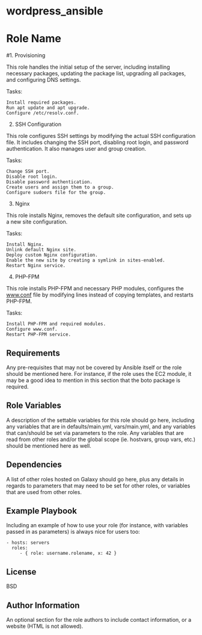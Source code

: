 # wordpress_ansible
Role Name
=========

#1. Provisioning

This role handles the initial setup of the server, including installing necessary packages, updating the package list, upgrading all packages, and configuring DNS settings.

Tasks:

    Install required packages.
    Run apt update and apt upgrade.
    Configure /etc/resolv.conf.

2. SSH Configuration

This role configures SSH settings by modifying the actual SSH configuration file. It includes changing the SSH port, disabling root login, and password authentication. It also manages user and group creation.

Tasks:

    Change SSH port.
    Disable root login.
    Disable password authentication.
    Create users and assign them to a group.
    Configure sudoers file for the group.

3. Nginx

This role installs Nginx, removes the default site configuration, and sets up a new site configuration.

Tasks:

    Install Nginx.
    Unlink default Nginx site.
    Deploy custom Nginx configuration.
    Enable the new site by creating a symlink in sites-enabled.
    Restart Nginx service.

4. PHP-FPM

This role installs PHP-FPM and necessary PHP modules, configures the www.conf file by modifying lines instead of copying templates, and restarts PHP-FPM.

Tasks:

    Install PHP-FPM and required modules.
    Configure www.conf.
    Restart PHP-FPM service.

Requirements
------------

Any pre-requisites that may not be covered by Ansible itself or the role should be mentioned here. For instance, if the role uses the EC2 module, it may be a good idea to mention in this section that the boto package is required.

Role Variables
--------------

A description of the settable variables for this role should go here, including any variables that are in defaults/main.yml, vars/main.yml, and any variables that can/should be set via parameters to the role. Any variables that are read from other roles and/or the global scope (ie. hostvars, group vars, etc.) should be mentioned here as well.

Dependencies
------------

A list of other roles hosted on Galaxy should go here, plus any details in regards to parameters that may need to be set for other roles, or variables that are used from other roles.

Example Playbook
----------------

Including an example of how to use your role (for instance, with variables passed in as parameters) is always nice for users too:

    - hosts: servers
      roles:
         - { role: username.rolename, x: 42 }

License
-------

BSD

Author Information
------------------

An optional section for the role authors to include contact information, or a website (HTML is not allowed).
